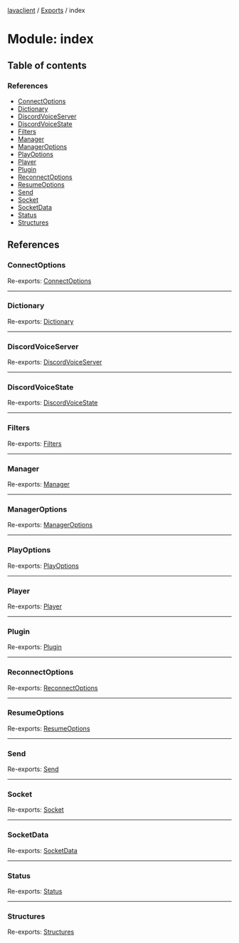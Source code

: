 [lavaclient](../README.md) / [Exports](../modules.md) / index

# Module: index

## Table of contents

### References

- [ConnectOptions](index.md#connectoptions)
- [Dictionary](index.md#dictionary)
- [DiscordVoiceServer](index.md#discordvoiceserver)
- [DiscordVoiceState](index.md#discordvoicestate)
- [Filters](index.md#filters)
- [Manager](index.md#manager)
- [ManagerOptions](index.md#manageroptions)
- [PlayOptions](index.md#playoptions)
- [Player](index.md#player)
- [Plugin](index.md#plugin)
- [ReconnectOptions](index.md#reconnectoptions)
- [ResumeOptions](index.md#resumeoptions)
- [Send](index.md#send)
- [Socket](index.md#socket)
- [SocketData](index.md#socketdata)
- [Status](index.md#status)
- [Structures](index.md#structures)

## References

### ConnectOptions

Re-exports: [ConnectOptions](../interfaces/structures_player.connectoptions.md)

___

### Dictionary

Re-exports: [Dictionary](structures_manager.md#dictionary)

___

### DiscordVoiceServer

Re-exports: [DiscordVoiceServer](../interfaces/structures_manager.discordvoiceserver.md)

___

### DiscordVoiceState

Re-exports: [DiscordVoiceState](../interfaces/structures_manager.discordvoicestate.md)

___

### Filters

Re-exports: [Filters](../classes/structures_filters.filters.md)

___

### Manager

Re-exports: [Manager](../classes/structures_manager.manager.md)

___

### ManagerOptions

Re-exports: [ManagerOptions](../interfaces/structures_manager.manageroptions.md)

___

### PlayOptions

Re-exports: [PlayOptions](../interfaces/structures_player.playoptions.md)

___

### Player

Re-exports: [Player](../classes/structures_player.player.md)

___

### Plugin

Re-exports: [Plugin](../classes/structures_plugin.plugin.md)

___

### ReconnectOptions

Re-exports: [ReconnectOptions](../interfaces/structures_manager.reconnectoptions.md)

___

### ResumeOptions

Re-exports: [ResumeOptions](../interfaces/structures_manager.resumeoptions.md)

___

### Send

Re-exports: [Send](structures_manager.md#send)

___

### Socket

Re-exports: [Socket](../classes/structures_socket.socket.md)

___

### SocketData

Re-exports: [SocketData](../interfaces/structures_socket.socketdata.md)

___

### Status

Re-exports: [Status](../enums/structures_socket.status.md)

___

### Structures

Re-exports: [Structures](../classes/structures.structures-1.md)
